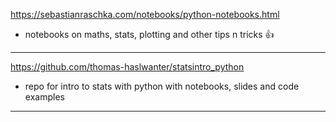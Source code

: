 https://sebastianraschka.com/notebooks/python-notebooks.html
- notebooks on maths, stats, plotting and other tips n tricks :+1:

---
https://github.com/thomas-haslwanter/statsintro_python
- repo for intro to stats with python with notebooks, slides and code examples

---
